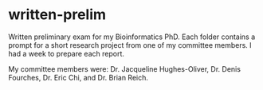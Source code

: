 # written-prelim
Written preliminary exam for my Bioinformatics PhD. Each folder contains a prompt for a short research project from one of my committee members.  I had a week to prepare each report.  

My committee members were: Dr. Jacqueline Hughes-Oliver, Dr. Denis Fourches, Dr. Eric Chi, and Dr. Brian Reich. 
